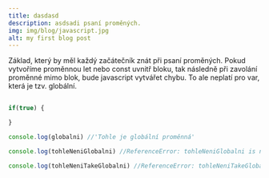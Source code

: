 ```yaml
---
title: dasdasd
description: asdsadi psaní proměných.
img: img/blog/javascript.jpg
alt: my first blog post
---
```


Základ, který by měl každý začátečník znát při psaní proměných.
Pokud vytvoříme proměnnou let nebo const uvnitř bloku, tak následně při zavolání proměnné mimo blok, bude javascript vytvářet chybu. To ale neplatí pro var, která je tzv. globální.

 ```javascript
  
 if(true) {
 
}

console.log(globalni) //'Tohle je globální proměnná'

console.log(tohleNeniGlobalni) //ReferenceError: tohleNeniGlobalni is not defined

console.log(tohleNeniTakeGlobalni) //ReferenceError: tohleNeniTakeGlobalni is not defined

```

